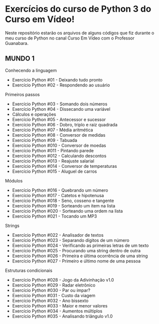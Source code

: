 # Exercícios do curso de Python 3 do Curso em Vídeo!
Neste repositório estarão os arquivos de alguns códigos que fiz durante o meu curso de Python no canal Curso Em Vídeo com o Professor Guanabara.

## MUNDO 1


Conhecendo a linguagem
- Exercício Python #01 - Deixando tudo pronto
- Exercício Python #02 - Respondendo ao usuário

Primeiros passos
- Exercício Python #03 - Somando dois números
- Exercício Python #04 - Dissecando uma variável
- Cálculos e operações
- Exercício Python #05 - Antecessor e sucessor
- Exercício Python #06 - Dobro, triplo e raiz quadrada
- Exercício Python #07 - Média aritmética
- Exercício Python #08 - Conversor de medidas
- Exercício Python #09 - Tabuada
- Exercício Python #010 - Conversor de moedas
- Exercício Python #011 - Pintando parede
- Exercício Python #012 - Calculando descontos
- Exercício Python #013 - Reajuste salarial
- Exercício Python #014 - Conversor de temperaturas
- Exercício Python #015 - Aluguel de carros

Módulos
- Exercício Python #016 - Quebrando um número
- Exercício Python #017 - Catetos e hipotenusa
- Exercício Python #018 - Seno, cosseno e tangente
- Exercício Python #019 - Sorteando um item na lista
- Exercício Python #020 - Sorteando uma ordem na lista
- Exercício Python #021 - Tocando um MP3

Strings
- Exercício Python #022 - Analisador de textos
- Exercício Python #023 - Separando dígitos de um número
- Exercício Python #024 - Verificando as primeiras letras de um texto
- Exercício Python #025 - Procurando uma string dentro de outra
- Exercício Python #026 - Primeira e última ocorrência de uma string
- Exercício Python #027 - Primeiro e último nome de uma pessoa

Estruturas condicionais
- Exercício Python #028 - Jogo da Adivinhação v1.0
- Exercício Python #029 - Radar eletrônico
- Exercício Python #030 - Par ou ímpar?
- Exercício Python #031 - Custo da viagem
- Exercício Python #032 - Ano bissexto
- Exercício Python #033 - Maior e menor valores
- Exercício Python #034 - Aumentos múltiplos
- Exercício Python #035 - Analisando triângulo v1.0
